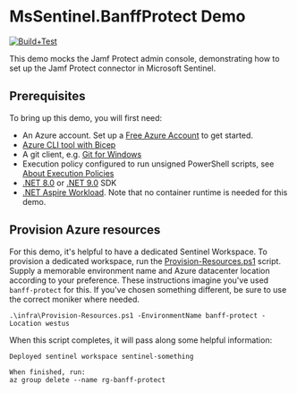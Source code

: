 # MsSentinel.BanffProtect Demo

[![Build+Test](https://github.com/jcoliz/MsSentinel.BanffProtect/actions/workflows/build+test.yaml/badge.svg)](https://github.com/jcoliz/MsSentinel.BanffProtect/actions/workflows/build+test.yaml)

This demo mocks the Jamf Protect admin console, demonstrating how to set up the Jamf Protect connector in Microsoft Sentinel.

## Prerequisites

To bring up this demo, you will first need:

* An Azure account. Set up a [Free Azure Account](https://azure.microsoft.com/en-us/pricing/purchase-options/azure-account) to get started.
* [Azure CLI tool with Bicep](https://learn.microsoft.com/en-us/azure/azure-resource-manager/bicep/install#azure-cli)
* A git client, e.g. [Git for Windows](https://gitforwindows.org/)
* Execution policy configured to run unsigned PowerShell scripts, see [About Execution Policies](https://learn.microsoft.com/en-us/powershell/module/microsoft.powershell.core/about/about_execution_policies)
* [.NET 8.0](https://dotnet.microsoft.com/en-us/download/dotnet/8.0) or [.NET 9.0](https://dotnet.microsoft.com/en-us/download/dotnet/9.0) SDK
* [.NET Aspire Workload](https://learn.microsoft.com/en-us/dotnet/aspire/fundamentals/setup-tooling?tabs=windows&pivots=vscode). Note that no container runtime is needed for this demo.

## Provision Azure resources

For this demo, it's helpful to have a dedicated Sentinel Workspace. To provision a dedicated workspace, run the [Provision-Resources.ps1](./infro/Provision-Resources.ps1) script. Supply a memorable environment name and Azure datacenter location according to your preference. These instructions imagine you've used `banff-protect` for this. If you've chosen something different, be sure to
use the correct moniker where needed.

```dotnetcli
.\infra\Provision-Resources.ps1 -EnvironmentName banff-protect -Location westus
```

When this script completes, it will pass along some helpful information:

```dotnetcli
Deployed sentinel workspace sentinel-something

When finished, run:
az group delete --name rg-banff-protect
```
